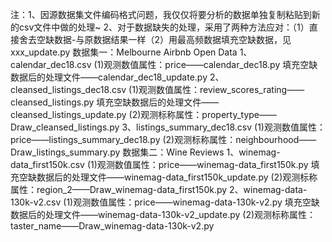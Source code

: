 注：1、因源数据集文件编码格式问题，我仅仅将要分析的数据单独复制粘贴到新的csv文件中做的处理~
       2、对于数据缺失的处理，采用了两种方法应对：（1）直接舍去空缺数据-与原数据结果一样（2）用最高频数据填充空缺数据，见xxx_update.py
数据集一：Melbourne Airbnb Open Data
1、calendar_dec18.csv
(1)观测数值属性：price——calendar_dec18.py
     填充空缺数据后的处理文件——calendar_dec18_update.py
2、cleansed_listings_dec18.csv
(1)观测数值属性：review_scores_rating——cleansed_listings.py
     填充空缺数据后的处理文件——cleansed_listings_update.py
(2)观测标称属性：property_type——Draw_cleansed_listings.py
3、listings_summary_dec18.csv
(1)观测数值属性：price——listings_summary_dec18.py
(2)观测标称属性：neighbourhood——Draw_listings_summary.py
数据集二：Wine Reviews
1、winemag-data_first150k.csv
(1)观测数值属性：price——winemag-data_first150k.py
     填充空缺数据后的处理文件——winemag-data_first150k_update.py
(2)观测标称属性：region_2——Draw_winemag-data_first150k.py
2、winemag-data-130k-v2.csv
(1)观测数值属性：price——winemag-data-130k-v2.py
     填充空缺数据后的处理文件——winemag-data-130k-v2_update.py
(2)观测标称属性：taster_name——Draw_winemag-data-130k-v2.py